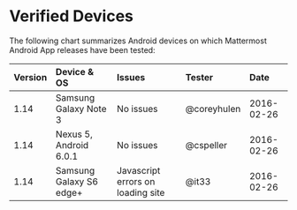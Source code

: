 # Verified Devices 

The following chart summarizes Android devices on which Mattermost Android App releases have been tested: 

| Version | Device & OS | Issues | Tester | Date | 
|:--- |:--- |:--- |:--- |:--- |
| 1.14 | Samsung Galaxy Note 3   | No issues  | @coreyhulen | 2016-02-26 | 
| 1.14 | Nexus 5, Android 6.0.1    | No issues  | @cspeller | 2016-02-26 |  
| 1.14 | Samsung Galaxy S6 edge+ | Javascript errors on loading site| @it33 | 2016-02-26 | 

